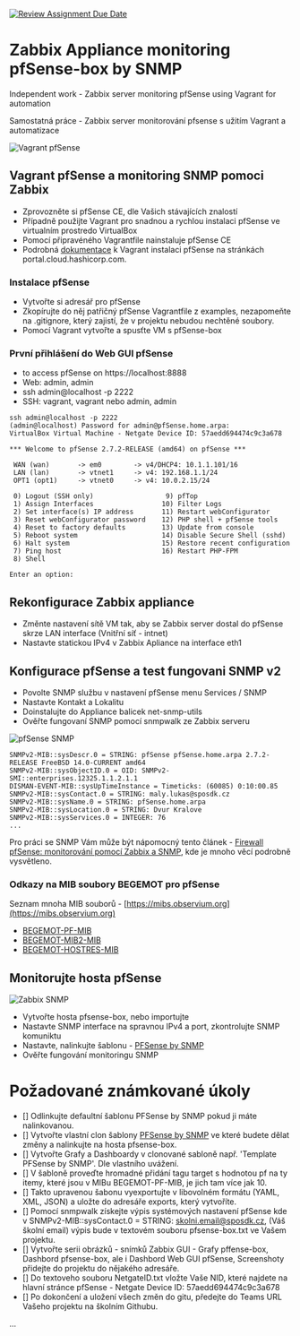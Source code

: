 [![Review Assignment Due Date](https://classroom.github.com/assets/deadline-readme-button-22041afd0340ce965d47ae6ef1cefeee28c7c493a6346c4f15d667ab976d596c.svg)](https://classroom.github.com/a/6c55PN1o)
# Zabbix Appliance monitoring pfSense-box by SNMP

Independent work - Zabbix server monitoring pfSense using Vagrant for automation

Samostatná práce - Zabbix server monitorování pfsense s užitím Vagrant a automatizace

![Vagrant pfSense](./Images/Vagrant-pfSense.png)

## Vagrant pfSense a monitoring SNMP pomoci Zabbix

- Zprovozněte si pfSense CE, dle Vašich stávajících znalostí
- Případně použijte Vagrant pro snadnou a rychlou instalaci pfSense ve virtualním prostredo VirtualBox
- Pomocí připravéného Vagrantfile nainstaluje pfSense CE
- Podrobná [dokumentace](https://portal.cloud.hashicorp.com/vagrant/discover/cs-c4300/pfsense) k Vagrant instalaci pfSense na stránkách portal.cloud.hashicorp.com.

### Instalace pfSense

- Vytvořte si adresář pro pfSense
- Zkopírujte do něj patřičný pfSense Vagrantfile z examples, nezapomeňte na .gitignore, který zajistí, že v projektu nebudou nechtěné soubory.
- Pomocí Vagrant vytvořte a spusťte VM s pfSense-box

### První přihlášení do Web GUI pfSense

- to access pfSense on https://localhost:8888
- Web: admin, admin
- ssh admin@localhost -p 2222
- SSH: vagrant, vagrant nebo admin, admin

```console
ssh admin@localhost -p 2222
(admin@localhost) Password for admin@pfSense.home.arpa:
VirtualBox Virtual Machine - Netgate Device ID: 57aedd694474c9c3a678

*** Welcome to pfSense 2.7.2-RELEASE (amd64) on pfSense ***

 WAN (wan)       -> em0        -> v4/DHCP4: 10.1.1.101/16
 LAN (lan)       -> vtnet1     -> v4: 192.168.1.1/24
 OPT1 (opt1)     -> vtnet0     -> v4: 10.0.2.15/24

 0) Logout (SSH only)                  9) pfTop
 1) Assign Interfaces                 10) Filter Logs
 2) Set interface(s) IP address       11) Restart webConfigurator
 3) Reset webConfigurator password    12) PHP shell + pfSense tools
 4) Reset to factory defaults         13) Update from console
 5) Reboot system                     14) Disable Secure Shell (sshd)
 6) Halt system                       15) Restore recent configuration
 7) Ping host                         16) Restart PHP-FPM
 8) Shell

Enter an option: 
```

## Rekonfigurace Zabbix appliance

- Změnte nastavení sítě VM tak, aby se Zabbix server dostal do pfSense skrze LAN interface (Vnitřní síť - intnet)
- Nastavte statickou IPv4 v Zabbix Apliance na interface eth1

## Konfigurace pfSense a test fungovani SNMP v2

- Povolte SNMP službu v nastavení pfSense menu Services / SNMP
- Nastavte Kontakt a Lokalitu
- Doinstalujte do Appliance balicek net-snmp-utils 
- Ověřte fungovaní SNMP pomocí snmpwalk ze Zabbix serveru

![pfSense SNMP](./Images/pfsense-box-SNMP.PNG)

```console
SNMPv2-MIB::sysDescr.0 = STRING: pfSense pfSense.home.arpa 2.7.2-RELEASE FreeBSD 14.0-CURRENT amd64
SNMPv2-MIB::sysObjectID.0 = OID: SNMPv2-SMI::enterprises.12325.1.1.2.1.1
DISMAN-EVENT-MIB::sysUpTimeInstance = Timeticks: (60085) 0:10:00.85
SNMPv2-MIB::sysContact.0 = STRING: maly.lukas@sposdk.cz
SNMPv2-MIB::sysName.0 = STRING: pfSense.home.arpa
SNMPv2-MIB::sysLocation.0 = STRING: Dvur Kralove
SNMPv2-MIB::sysServices.0 = INTEGER: 76
...
```

Pro práci se SNMP Vám může být nápomocný tento článek - [Firewall pfSense: monitorování pomocí Zabbix a SNMP](https://www.root.cz/clanky/firewall-pfsense-monitorovani-pomoci-zabbix-a-snmp/), kde je mnoho věcí podrobně vysvětleno.

### Odkazy na MIB soubory BEGEMOT pro pfSense

Seznam mnoha MIB souborů - [https://mibs.observium.org](https://mibs.observium.org)

- [BEGEMOT-PF-MIB](https://mibs.observium.org/mib/BEGEMOT-PF-MIB/)
- [BEGEMOT-MIB2-MIB](https://mibs.observium.org/mib/BEGEMOT-MIB2-MIB)
- [BEGEMOT-HOSTRES-MIB](https://mibs.observium.org/mib/BEGEMOT-HOSTRES-MIB)

## Monitorujte hosta pfSense

![Zabbix SNMP](./Images/Zabbix-SNMP-Interface.PNG)

- Vytvořte hosta pfsense-box, nebo importujte
- Nastavte SNMP interface na spravnou IPv4 a port, zkontrolujte SNMP komuniktu
- Nastavte, nalinkujte šablonu - [PFSense by SNMP](https://git.zabbix.com/projects/ZBX/repos/zabbix/browse/templates/app/pfsense_snmp)
- Ověřte fungování monitoringu SNMP

# Požadované známkované úkoly

- [] Odlinkujte defaultní šablonu PFSense by SNMP pokud ji máte nalinkovanou.
- [] Vytvořte vlastní clon šablony [PFSense by SNMP](https://git.zabbix.com/projects/ZBX/repos/zabbix/browse/templates/app/pfsense_snmp) ve které budete dělat změny a nalinkujte na hosta pfsense-box.
- [] Vytvořte Grafy a Dashboardy v clonované sabloně např. 'Template PFSense by SNMP'. Dle vlastního uvážení.
- [] V šabloně proveďte hromadné přidání tagu target s hodnotou pf na ty itemy, které jsou v MIBu BEGEMOT-PF-MIB, je jich tam více jak 10.
- [] Takto upravenou šabonu vyexportujte v libovolném formátu (YAML, XML, JSON) a uložte do adresáře exports, který vytvoříte.
- [] Pomocí snmpwalk získejte výpis systémových nastavení pfSense kde v SNMPv2-MIB::sysContact.0 = STRING: skolni.email@sposdk.cz, (Váš školní email) výpis bude v textovém souboru pfsense-box.txt ve Vašem projektu.
- [] Vytvořte serii obrázků - snímků Zabbix GUI - Grafy pffense-box, Dashbord pfsense-box, ale i Dashbord Web GUI pfSense, Screenshoty přidejte do projektu do nějakého adresáře.
- [] Do textoveho souboru NetgateID.txt vložte Vaše NID, které najdete na hlavní stránce pfSense - Netgate Device ID: 57aedd694474c9c3a678
- [] Po dokončení a uložení všech změn do gitu, předejte do Teams URL Vašeho projektu na školním Githubu.

...
